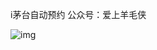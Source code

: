 
i茅台自动预约 公众号：爱上羊毛侠

![img](https://github.com/WeYouHe/iiiccc/blob/71b08f766205fee53d7ac7ea464077c15ae630c6/wechatqrcode)

